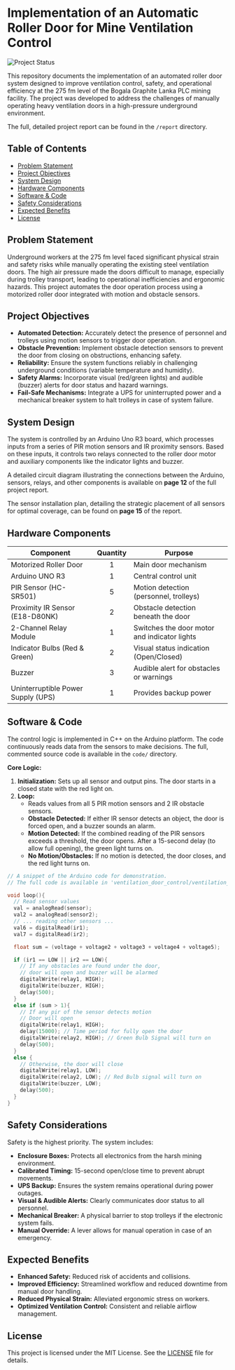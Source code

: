 # Implementation of an Automatic Roller Door for Mine Ventilation Control

![Project Status](https://img.shields.io/badge/status-complete-success)

This repository documents the implementation of an automated roller door system designed to improve ventilation control, safety, and operational efficiency at the 275 fm level of the Bogala Graphite Lanka PLC mining facility. The project was developed to address the challenges of manually operating heavy ventilation doors in a high-pressure underground environment.

The full, detailed project report can be found in the `/report` directory.

## Table of Contents
- [Problem Statement](#problem-statement)
- [Project Objectives](#project-objectives)
- [System Design](#system-design)
- [Hardware Components](#hardware-components)
- [Software & Code](#software--code)
- [Safety Considerations](#safety-considerations)
- [Expected Benefits](#expected-benefits)
- [License](#license)

## Problem Statement
Underground workers at the 275 fm level faced significant physical strain and safety risks while manually operating the existing steel ventilation doors. The high air pressure made the doors difficult to manage, especially during trolley transport, leading to operational inefficiencies and ergonomic hazards. This project automates the door operation process using a motorized roller door integrated with motion and obstacle sensors.

## Project Objectives
- **Automated Detection:** Accurately detect the presence of personnel and trolleys using motion sensors to trigger door operation.
- **Obstacle Prevention:** Implement obstacle detection sensors to prevent the door from closing on obstructions, enhancing safety.
- **Reliability:** Ensure the system functions reliably in challenging underground conditions (variable temperature and humidity).
- **Safety Alarms:** Incorporate visual (red/green lights) and audible (buzzer) alerts for door status and hazard warnings.
- **Fail-Safe Mechanisms:** Integrate a UPS for uninterrupted power and a mechanical breaker system to halt trolleys in case of system failure.

## System Design
The system is controlled by an Arduino Uno R3 board, which processes inputs from a series of PIR motion sensors and IR proximity sensors. Based on these inputs, it controls two relays connected to the roller door motor and auxiliary components like the indicator lights and buzzer.

A detailed circuit diagram illustrating the connections between the Arduino, sensors, relays, and other components is available on **page 12** of the full project report.

The sensor installation plan, detailing the strategic placement of all sensors for optimal coverage, can be found on **page 15** of the report.

## Hardware Components

| Component                       | Quantity | Purpose                                        |
| ------------------------------- | :------: | ---------------------------------------------- |
| Motorized Roller Door           |    1     | Main door mechanism                            |
| Arduino UNO R3                  |    1     | Central control unit                           |
| PIR Sensor (HC-SR501)           |    5     | Motion detection (personnel, trolleys)         |
| Proximity IR Sensor (E18-D80NK) |    2     | Obstacle detection beneath the door            |
| 2-Channel Relay Module          |    1     | Switches the door motor and indicator lights   |
| Indicator Bulbs (Red & Green)   |    2     | Visual status indication (Open/Closed)         |
| Buzzer                          |    3     | Audible alert for obstacles or warnings        |
| Uninterruptible Power Supply (UPS)|   1    | Provides backup power                          |

## Software & Code
The control logic is implemented in C++ on the Arduino platform. The code continuously reads data from the sensors to make decisions. The full, commented source code is available in the `code/` directory.

**Core Logic:**
1.  **Initialization:** Sets up all sensor and output pins. The door starts in a closed state with the red light on.
2.  **Loop:**
    - Reads values from all 5 PIR motion sensors and 2 IR obstacle sensors.
    - **Obstacle Detected:** If either IR sensor detects an object, the door is forced open, and a buzzer sounds an alarm.
    - **Motion Detected:** If the combined reading of the PIR sensors exceeds a threshold, the door opens. After a 15-second delay (to allow full opening), the green light turns on.
    - **No Motion/Obstacles:** If no motion is detected, the door closes, and the red light turns on.

```cpp
// A snippet of the Arduino code for demonstration.
// The full code is available in 'ventilation_door_control/ventilation_door_control.ino'

void loop(){
  // Read sensor values
  val = analogRead(sensor);
  val2 = analogRead(sensor2);
  // ... reading other sensors ...
  val6 = digitalRead(ir1);
  val7 = digitalRead(ir2);

  float sum = (voltage + voltage2 + voltage3 + voltage4 + voltage5);

  if (ir1 == LOW || ir2 == LOW){
    // If any obstacles are found under the door,
    // door will open and buzzer will be alarmed
    digitalWrite(relay1, HIGH);
    digitalWrite(buzzer, HIGH);
    delay(500);
  }
  else if (sum > 1){
    // If any pir of the sensor detects motion
    // Door will open
    digitalWrite(relay1, HIGH);
    delay(15000); // Time period for fully open the door
    digitalWrite(relay2, HIGH); // Green Bulb Signal will turn on
    delay(500);
  }
  else {
    // Otherwise, the door will close
    digitalWrite(relay1, LOW);
    digitalWrite(relay2, LOW); // Red Bulb signal will turn on
    digitalWrite(buzzer, LOW);
    delay(500);
  }
}
```

## Safety Considerations
Safety is the highest priority. The system includes:
- **Enclosure Boxes:** Protects all electronics from the harsh mining environment.
- **Calibrated Timing:** 15-second open/close time to prevent abrupt movements.
- **UPS Backup:** Ensures the system remains operational during power outages.
- **Visual & Audible Alerts:** Clearly communicates door status to all personnel.
- **Mechanical Breaker:** A physical barrier to stop trolleys if the electronic system fails.
- **Manual Override:** A lever allows for manual operation in case of an emergency.

## Expected Benefits
- **Enhanced Safety:** Reduced risk of accidents and collisions.
- **Improved Efficiency:** Streamlined workflow and reduced downtime from manual door handling.
- **Reduced Physical Strain:** Alleviated ergonomic stress on workers.
- **Optimized Ventilation Control:** Consistent and reliable airflow management.

## License
This project is licensed under the MIT License. See the [LICENSE](LICENSE) file for details.
